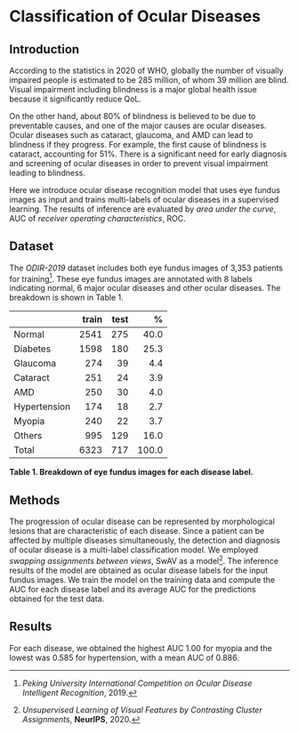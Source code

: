 # Classification of Ocular Diseases

## Introduction

According to the statistics in 2020 of WHO, globally the number of visually impaired people is estimated to be 285 million, of whom 39 million are blind.
Visual impairment including blindness is a major global health issue because it significantly reduce QoL.

On the other hand, about 80% of blindness is believed to be due to preventable causes, and one of the major causes are ocular diseases.
Ocular diseases such as cataract, glaucoma, and AMD can lead to blindness if they progress. For example, the first cause of blindness is cataract, accounting for 51%.
There is a significant need for early diagnosis and screening of ocular diseases in order to prevent visual impairment leading to blindness.

Here we introduce ocular disease recognition model that uses eye fundus images as input and trains multi-labels of ocular diseases in a supervised learning.
The results of inference are evaluated by *area under the curve*, AUC of *receiver operating characteristics*, ROC.

## Dataset

The *ODIR-2019* dataset includes both eye fundus images of 3,353 patients for training[^ODIR2019].
These eye fundus images are annotated with 8 labels indicating normal, 6 major ocular diseases and other ocular diseases.
The breakdown is shown in Table 1.

|              | train | test |     % |
|:------------ | ----: | ---: | ----: |
|Normal        |  2541 |  275 |  40.0 |
|Diabetes      |  1598 |  180 |  25.3 |
|Glaucoma      |   274 |   39 |   4.4 |
|Cataract      |   251 |   24 |   3.9 |
|AMD           |   250 |   30 |   4.0 |
|Hypertension  |   174 |   18 |   2.7 |
|Myopia        |   240 |   22 |   3.7 |
|Others        |   995 |  129 |  16.0 |
|Total         |  6323 |  717 | 100.0 |

**Table 1. Breakdown of eye fundus images for each disease label.**

## Methods

The progression of ocular disease can be represented by morphological lesions that are characteristic of each disease.
Since a patient can be affected by multiple diseases simultaneously, the detection and diagnosis of ocular disease is a multi-label classification model.
We employed *swapping assignments between views*, SwAV as a model[^SwAV2020].
The inference results of the model are obtained as ocular disease labels for the input fundus images.
We train the model on the training data and compute the AUC for each disease label and its average AUC for the predictions obtained for the test data.

## Results

For each disease, we obtained the highest AUC 1.00 for myopia and the lowest was 0.585 for hypertension, with a mean AUC of 0.886.

[^ODIR2019]: *Peking University International Competition on Ocular Disease Intelligent Recognition*, 2019.
[^SwAV2020]: *Unsupervised Learning of Visual Features by Contrasting Cluster Assignments*, **NeurIPS**, 2020.
